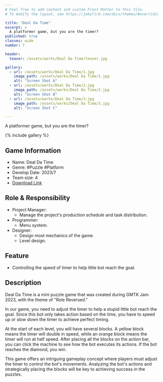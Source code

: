 ```yaml
---
# Feel free to add content and custom Front Matter to this file.
# To modify the layout, see https://jekyllrb.com/docs/themes/#overriding-theme-defaults

title: "Deal Da Time"
excerpt: >
  A platformer game, but you are the timer?
published: true 
classes: wide
number: 7

header:
  teaser: /assets/works/Deal Da Time/teaser.jpg

gallery:
  - url: /assets/works/Deal Da Time/1.jpg
    image_path: /assets/works/Deal Da Time/1.jpg
    alt: "Screen Shot A"
  - url: /assets/works/Deal Da Time/2.jpg
    image_path: /assets/works/Deal Da Time/2.jpg
    alt: "Screen Shot B"
  - url: /assets/works/Deal Da Time/3.jpg
    image_path: /assets/works/Deal Da Time/3.jpg
    alt: "Screen Shot C"

---
```


A platformer game, but you are the timer?

{% include gallery %}

## Game Information

* Name: Deal Da Time
* Genre: #Puzzle #Platform
* Develop Date: 2023/7
* Team size: 4
* [Download Link](https://intoxicat-studio.itch.io/deal-da-time)

## Role & Responsibility

* Project Manager:
  * Manage the project's production schedule and task distribution.
* Programmer:
  * Menu system.
* Designer:
  * Design most mechanics of the game.
  * Level design.

## Feature

* Controlling the speed of timer to help little bot reach the goal.

## Description

Deal Da Time is a mini puzzle game that was created during GMTK Jam 2023, with the theme of "Role Reversed."

In our game, you need to adjust the timer to help a stupid little bot reach the goal. Since this bot only takes action based on the time, you have to speed up or slow down the timer to achieve perfect timing.

At the start of each level, you will have several blocks. A yellow block means the timer will double in speed, while an orange block means the timer will run at half speed. After placing all the blocks on the action bar, you can click the machine to see how the bot executes its actions. If the bot reaches the diamond, you win.

This game offers an intriguing gameplay concept where players must adjust the timer to control the bot's movements. Analyzing the bot's actions and strategically placing the blocks will be key to achieving success in the puzzles. 
